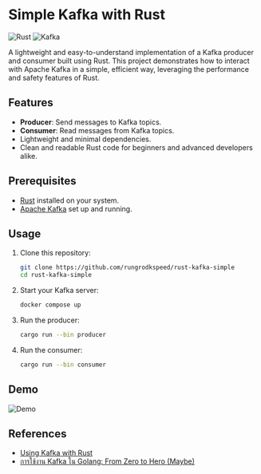 # Simple Kafka with Rust

![Rust](https://img.shields.io/badge/Rust-🦀-orange?style=for-the-badge)
![Kafka](https://img.shields.io/badge/Kafka-🔗-black?style=for-the-badge)

A lightweight and easy-to-understand implementation of a Kafka producer and consumer built using Rust. This project demonstrates how to interact with Apache Kafka in a simple, efficient way, leveraging the performance and safety features of Rust.

## Features

- **Producer**: Send messages to Kafka topics.
- **Consumer**: Read messages from Kafka topics.
- Lightweight and minimal dependencies.
- Clean and readable Rust code for beginners and advanced developers alike.

## Prerequisites

- [Rust](https://www.rust-lang.org/) installed on your system.
- [Apache Kafka](https://kafka.apache.org/) set up and running.

## Usage

1. Clone this repository:
   ```bash
   git clone https://github.com/rungrodkspeed/rust-kafka-simple
   cd rust-kafka-simple
    ```

2. Start your Kafka server:
    ```bash
    docker compose up
    ```

3. Run the producer:
    ```bash
    cargo run --bin producer
    ```

4. Run the consumer:
    ```bash
    cargo run --bin consumer
    ```

## Demo

![Demo](media/demo.gif)


## References

- [Using Kafka with Rust](https://www.arroyo.dev/blog/using-kafka-with-rust)
- [การใช้งาน Kafka ใน Golang: From Zero to Hero (Maybe)](https://medium.com/@rayato159/%E0%B8%81%E0%B8%B2%E0%B8%A3%E0%B9%83%E0%B8%8A%E0%B9%89%E0%B8%87%E0%B8%B2%E0%B8%99-kafka-%E0%B9%83%E0%B8%99-golang-%E0%B8%88%E0%B8%B2%E0%B8%81-zero-to-hero-maybe-a9538720ca75)